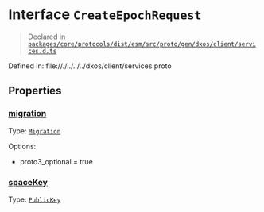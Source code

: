 # Interface `CreateEpochRequest`
> Declared in [`packages/core/protocols/dist/esm/src/proto/gen/dxos/client/services.d.ts`]()

Defined in:
   file://./../../../dxos/client/services.proto
## Properties
### [migration]()
Type: <code>[Migration](/api/@dxos/client/enums#Migration)</code>

Options:
  - proto3_optional = true

### [spaceKey]()
Type: <code>[PublicKey](/api/@dxos/react-client/classes/PublicKey)</code>



    